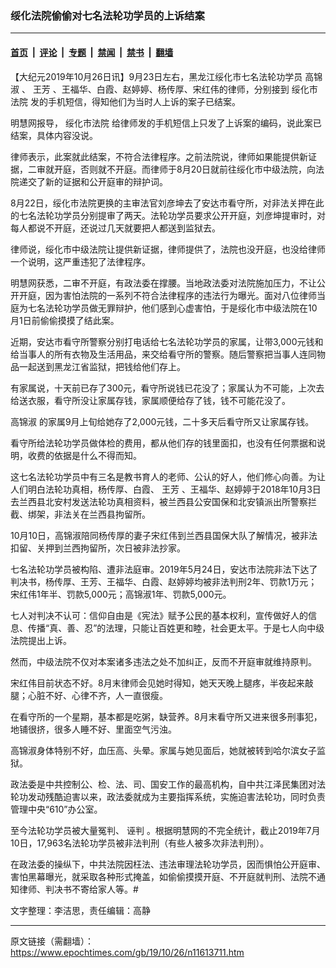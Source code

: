 ### 绥化法院偷偷对七名法轮功学员的上诉结案

---

#### [首页](../../../..?n11613711) &nbsp;|&nbsp; [评论](../../../../../epoch-comment?n11613711) &nbsp;|&nbsp; [专题](../../../../../epoch-special?n11613711) &nbsp;|&nbsp; [禁闻](../../../../../epoch-news?n11613711) &nbsp;|&nbsp; [禁书](../../../../../books?n11613711) &nbsp;|&nbsp; [翻墙](https://github.com/gfw-breaker/nogfw/blob/master/README.md?n11613711)


<div class="post_content" id="artbody" itemprop="articleBody">
 <!-- article content begin -->
 <p>
  【大纪元2019年10月26日讯】9月23日左右，黑龙江绥化市七名法轮功学员
  <ok href="https://www.epochtimes.com/gb/tag/%E9%AB%98%E9%94%A6%E6%B7%91.html">
   高锦淑
  </ok>
  、
  <ok href="https://www.epochtimes.com/gb/tag/%E7%8E%8B%E8%8A%B3.html">
   王芳
  </ok>
  、王福华、白霞、赵婷婷、杨传厚、宋红伟的律师，分别接到
  <ok href="https://www.epochtimes.com/gb/tag/%E7%BB%A5%E5%8C%96%E5%B8%82%E6%B3%95%E9%99%A2.html">
   绥化市法院
  </ok>
  发的手机短信，得知他们为当时人上诉的案子已结案。
 </p>
 <p>
  明慧网报导，
  <ok href="https://www.epochtimes.com/gb/tag/%E7%BB%A5%E5%8C%96%E5%B8%82%E6%B3%95%E9%99%A2.html">
   绥化市法院
  </ok>
  给律师发的手机短信上只发了上诉案的编码，说此案已结案，具体内容没说。
 </p>
 <p>
  律师表示，此案就此结案，不符合法律程序。之前法院说，律师如果能提供新证据，二审就开庭，否则就不开庭。而律师于8月20日就前往绥化市中级法院，向法院递交了新的证据和公开庭审的辩护词。
 </p>
 <p>
  8月22日，绥化市法院更换的主审法官刘彦坤去了安达市看守所，对非法关押在此的七名法轮功学员分别提审了两天。法轮功学员要求公开开庭，刘彦坤提审时，对每人都说不开庭，还说过几天就要把人都送到监狱去。
 </p>
 <p>
  律师说，绥化市中级法院让提供新证据，律师提供了，法院也没开庭，也没给律师一个说明，这严重违犯了法律程序。
 </p>
 <p>
  明慧网获悉，二审不开庭，有政法委在撑腰。当地政法委对法院施加压力，不让公开开庭，因为害怕法院的一系列不符合法律程序的违法行为曝光。面对八位律师当庭为七名法轮功学员做无罪辩护，他们感到心虚害怕，于是绥化市中级法院在10月1日前偷偷摸摸了结此案。
 </p>
 <p>
  近期，安达市看守所警察分别打电话给七名法轮功学员的家属，让带3,000元钱和给当事人的所有衣物及生活用品，来交给看守所的警察。随后警察把当事人连同物品一起送到黑龙江省监狱，把钱给他们存上。
 </p>
 <p>
  有家属说，十天前已存了300元，看守所说钱已花没了；家属认为不可能，上次去给送衣服，看守所没让家属存钱，家属顺便给存了钱，钱不可能花没了。
 </p>
 <p>
  <ok href="https://www.epochtimes.com/gb/tag/%E9%AB%98%E9%94%A6%E6%B7%91.html">
   高锦淑
  </ok>
  的家属9月上旬给她存了2,000元钱，二十多天后看守所又让家属存钱。
 </p>
 <p>
  看守所给法轮功学员做体检的费用，都从他们存的钱里面扣，也没有任何票据和说明，收费的依据是什么不得而知。
 </p>
 <p>
  这七名法轮功学员中有三名是教书育人的老师、公认的好人，他们修心向善。为让人们明白法轮功真相，杨传厚、白霞、
  <ok href="https://www.epochtimes.com/gb/tag/%E7%8E%8B%E8%8A%B3.html">
   王芳
  </ok>
  、王福华、赵婷婷于2018年10月3日去兰西县北安村发送法轮功真相资料，被兰西县公安国保和北安镇派出所警察拦截、绑架，非法关在兰西县拘留所。
 </p>
 <p>
  10月10日，高锦淑陪同杨传厚的妻子宋红伟到兰西县国保大队了解情况，被非法扣留、关押到兰西拘留所，次日被非法抄家。
 </p>
 <p>
  七名法轮功学员被构陷、遭非法庭审。2019年5月24日，安达市法院非法下达了判决书，杨传厚、王芳、王福华、白霞、赵婷婷均被非法判刑2年、罚款1万元；宋红伟1年半、罚款5,000元；高锦淑1年、罚款5,000元。
 </p>
 <p>
  七人对判决不认可：信仰自由是《宪法》赋予公民的基本权利，宣传做好人的信息、传播“真、善、忍”的法理，只能让百姓更和睦，社会更太平。于是七人向中级法院提出上诉。
 </p>
 <p>
  然而，中级法院不仅对本案诸多违法之处不加纠正，反而不开庭审就维持原判。
 </p>
 <p>
  宋红伟目前状态不好。8月末律师会见她时得知，她天天晚上腿疼，半夜起来敲腿；心脏不好、心律不齐，人一直很瘦。
 </p>
 <p>
  在看守所的一个星期，基本都是吃粥，缺营养。8月末看守所又进来很多刑事犯，地铺很挤，很多人睡不好、里面空气污浊。
 </p>
 <p>
  高锦淑身体特别不好，血压高、头晕。家属与她见面后，她就被转到哈尔滨女子监狱。
 </p>
 <p>
  政法委是中共控制公、检、法、司、国安工作的最高机构，自中共江泽民集团对法轮功发动残酷迫害以来，政法委就成为主要指挥系统，实施迫害法轮功，同时负责管理中央“610”办公室。
 </p>
 <p>
  至今法轮功学员被大量冤判、
  <ok href="https://www.epochtimes.com/gb/tag/%E8%AF%AC%E5%88%A4.html">
   诬判
  </ok>
  。根据明慧网的不完全统计，截止2019年7月10日，17,963名法轮功学员被非法判刑（有些人被多次非法判刑）。
 </p>
 <p>
  在政法委的操纵下，中共法院因枉法、违法审理法轮功学员，因而惧怕公开庭审、害怕黑幕曝光，就采取各种形式掩盖，如偷偷摸摸开庭、不开庭就判刑、法院不通知律师、判决书不寄给家人等。#
 </p>
 <p>
  文字整理：李洁思，责任编辑：高静
 </p>
 <!-- article content end -->
 <div id="below_article_ad">
 </div>
</div>


---

原文链接（需翻墙）：https://www.epochtimes.com/gb/19/10/26/n11613711.htm
